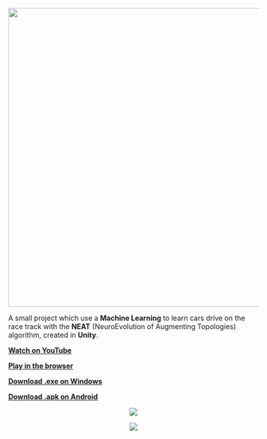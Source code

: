 <p align="center">
  <img src="https://i.imgur.com/iOVOmlZ.png" width="600px">
</p>

A small project which use a **Machine Learning** to learn cars drive on the race track with the **NEAT** (NeuroEvolution of Augmenting Topologies) algorithm, created in **Unity**.


<a href="https://www.youtube.com/watch?v=boy5TIUDYkE"><b>Watch on YouTube</b></a>

<a href="https://oxygenium.itch.io/neat-race"><b>Play in the browser</b></a>

<a href="https://drive.google.com/open?id=14bXN1-6YP3uyFFhj_9cJ5WkJUW_go75S"><b>Download .exe on Windows</b></a>

<a href="https://drive.google.com/open?id=1HxcPSNCJoRlIom44Dg0OLLwoTzglH6Zc"><b>Download .apk on Android</b></a>



<p align="center">
  <img src="https://i.imgur.com/uIaTosx.png">
</p>

<p align="center">
  <img src="https://i.imgur.com/957NlJm.png">
</p>
